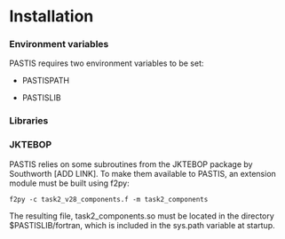 # Installation

### Environment variables
PASTIS requires two environment variables to be set:

- PASTISPATH

- PASTISLIB

### Libraries

### JKTEBOP
PASTIS relies on some subroutines from the JKTEBOP package by Southworth [ADD LINK].
To make them available to PASTIS, an extension module must be built using f2py:
```
f2py -c task2_v28_components.f -m task2_components
```
The resulting file, task2_components.so must be located in the directory $PASTISLIB/fortran, which is included in the sys.path variable at startup.

